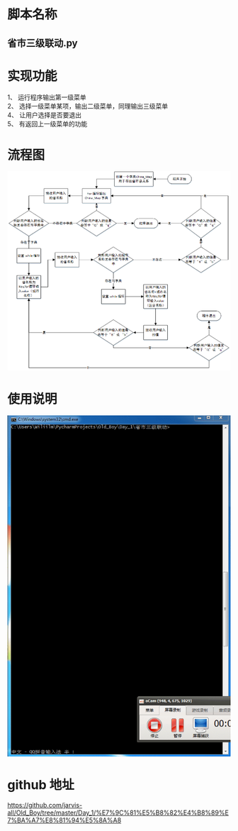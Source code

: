 # 脚本名称
## 省市三级联动.py
# 实现功能
  1、 运行程序输出第一级菜单\
  2、 选择一级菜单某项，输出二级菜单，同理输出三级菜单\
  4、 让用户选择是否要退出\
  5、 有返回上一级菜单的功能

# 流程图
![image](../image/三级菜单流程图.gif)

# 使用说明
![image](../image/使用说明.gif)

# github 地址
https://github.com/jarvis-all/Old_Boy/tree/master/Day_1/%E7%9C%81%E5%B8%82%E4%B8%89%E7%BA%A7%E8%81%94%E5%8A%A8